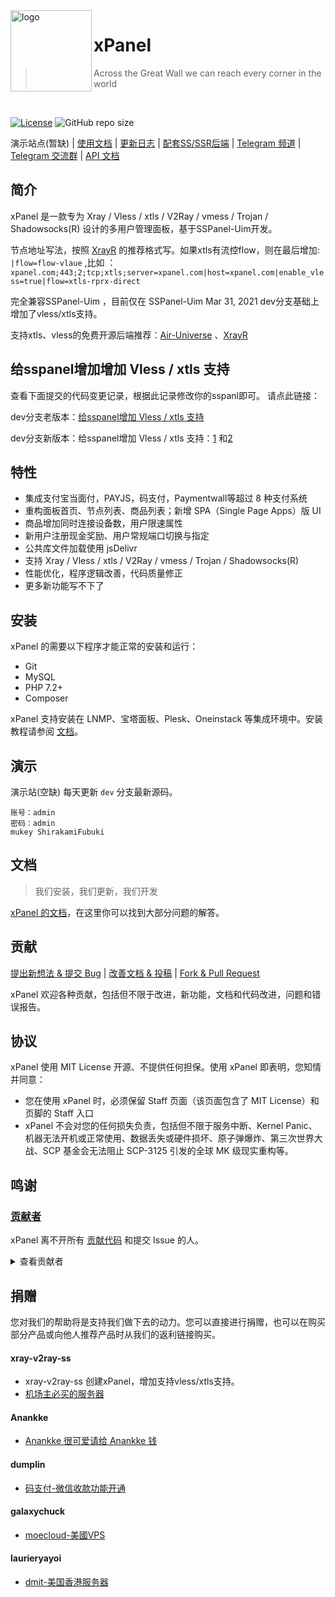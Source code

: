 <img src="https://cdn.jsdelivr.net/npm/skx@0.1.3/img/uim-logo-round.png" alt="logo" width="130" height="130" align="left" />

<h1>xPanel</h1>

> Across the Great Wall we can reach every corner in the world

<br/>

[![License](https://img.shields.io/github/license/Anankke/SSPanel-Uim?style=flat-square)](https://github.com/xray-v2ray-ss/xPanel/blob/master/LICENSE)
![GitHub repo size](https://img.shields.io/github/repo-size/anankke/sspanel-uim?style=flat-square&color=328657)

演示站点(暂缺) | [使用文档](https://wiki.sspanel.host) | [更新日志](https://github.com/xray-v2ray-ss/xPanel/releases) | [配套SS/SSR后端](https://github.com/Anankke/shadowsocks-mod) | [Telegram 频道](https://t.me/XrayPanel) | [Telegram 交流群](https://t.me/xPanelChat) | [API 文档](https://marcosteam.gitbook.io/sspanel-api/)

## 简介

xPanel 是一款专为 Xray / Vless / xtls / V2Ray / vmess / Trojan / Shadowsocks(R) 设计的多用户管理面板，基于SSPanel-Uim开发。

节点地址写法，按照 [XrayR](https://github.com/XrayR-project/XrayR) 的推荐格式写。如果xtls有流控flow，则在最后增加: 
`|flow=flow-vlaue`  ,比如 ：
`xpanel.com;443;2;tcp;xtls;server=xpanel.com|host=xpanel.com|enable_vless=true|flow=xtls-rprx-direct` 

完全兼容SSPanel-Uim ，目前仅在 SSPanel-Uim  Mar 31, 2021 dev分支基础上增加了vless/xtls支持。

支持xtls、vless的免费开源后端推荐：[Air-Universe](https://github.com/crossfw/Air-Universe/) 、[XrayR](https://github.com/XrayR-project/XrayR)

## 给sspanel增加增加 Vless / xtls 支持
查看下面提交的代码变更记录，根据此记录修改你的sspanl即可。
请点此链接：

dev分支老版本：[给sspanel增加 Vless / xtls 支持](https://github.com/dongriljf/xPanel/commit/d874b56c758c931bc68f5867117c0f4c79e50ae2) 

dev分支新版本：给sspanel增加 Vless / xtls 支持：[1](https://github.com/dongriljf/xPanel/commit/04afae4de5858f96deed3f49b8a401d7c111d97e) 和[2](https://github.com/dongriljf/xPanel/commit/0bc8c02a1023731c462b106af79bb3e609990180)

## 特性

- 集成支付宝当面付，PAYJS，码支付，Paymentwall等超过 8 种支付系统
- 重构面板首页、节点列表、商品列表；新增 SPA（Single Page Apps）版 UI
- 商品增加同时连接设备数，用户限速属性
- 新用户注册现金奖励、用户常规端口切换与指定
- 公共库文件加载使用 jsDelivr
- 支持  Xray / Vless / xtls / V2Ray / vmess / Trojan / Shadowsocks(R)
- 性能优化，程序逻辑改善，代码质量修正
- 更多新功能写不下了

## 安装

xPanel 的需要以下程序才能正常的安装和运行：

- Git
- MySQL
- PHP 7.2+
- Composer

xPanel 支持安装在 LNMP、宝塔面板、Plesk、Oneinstack 等集成环境中。安装教程请参阅 [文档](https://wiki.sspanel.host)。

## 演示

演示站(空缺) 每天更新 `dev` 分支最新源码。

```
账号：admin
密码：admin
mukey ShirakamiFubuki
```

## 文档

> 我们安装，我们更新，我们开发

[xPanel 的文档](https://wiki.sspanel.host)，在这里你可以找到大部分问题的解答。

## 贡献

[提出新想法 & 提交 Bug](https://github.com/xray-v2ray-ss/xPanel/issues/new) | [改善文档 & 投稿](https://github.com/xray-v2ray-ss/xPanel/Wiki) | [Fork & Pull Request](https://github.com/xray-v2ray-ss/xPanel/fork)

xPanel 欢迎各种贡献，包括但不限于改进，新功能，文档和代码改进，问题和错误报告。

## 协议

xPanel 使用 MIT License 开源、不提供任何担保。使用 xPanel 即表明，您知情并同意：

- 您在使用 xPanel 时，必须保留 Staff 页面（该页面包含了 MIT License）和页脚的 Staff 入口
- xPanel 不会对您的任何损失负责，包括但不限于服务中断、Kernel Panic、机器无法开机或正常使用、数据丢失或硬件损坏、原子弹爆炸、第三次世界大战、SCP 基金会无法阻止 SCP-3125 引发的全球 MK 级现实重构等。


## 鸣谢

### [贡献者](https://github.com/xray-v2ray-ss/xPanel/graphs/contributors)

xPanel 离不开所有 [贡献代码](https://github.com/xray-v2ray-ss/xPanel/graphs/contributors) 和提交 Issue 的人。

<details>
<summary>查看贡献者</summary>

[**xray-v2ray-ss**](https://github.com/xray-v2ray-ss)

- 面板现 **维护者**

[**Anankke**](https://github.com/Anankke) 、 [**dumplin**](https://github.com/dumplin233)

- 面板 **原作者**

- 码支付对接 + 码支付当面付二合一
- 邀请链接
- 商品增加限速和限制 ip 属性
- 多端口订阅

[**RinSAMA**](https://github.com/mxihan)

- 整理分类 config.php
- 美观性调整

[**miku**](https://github.com/xcxnig)

- 美观和性能优化

[**Tony Zou**](https://github.com/ZJY2003)

- 为公告增加群发邮件功能
- 节点负载情况显示&用户账户过期在首页弹窗提醒
- 增加返利列表

[**Indexyz**](https://github.com/Indexyz)

- 为面板增加 V2Ray 功能

[**NeverBehave**](https://github.com/NeverBehave)

- 添加 Telegram OAuth

[**CGDF**](https://github.com/TheCGDF)

- 用户列表分页加载

[**laurieryayoi**](https://github.com/laurieryayoi)

- 重做美化UI（~~援交~~圆角化）
- 重写节点列表，支持分级显示所有级别节点

[**Sukka**](https://github.com/SukkaW)

- 单元测试
- 全站 JavaScript 重写
- 新版 Wiki 的搭建和维护

[**GeekQu**](https://github.com/GeekQu)

- 面板 Bug 修复与维护

[**M1Screw**](https://github.com/M1Screw)

- Wiki 维护与重写部分安装教程
- 面板 Bug 修复与维护
- 前端公共库版本更新

</details>

## 捐赠

您对我们的帮助将是支持我们做下去的动力。您可以直接进行捐赠，也可以在购买部分产品或向他人推荐产品时从我们的返利链接购买。

#### xray-v2ray-ss

- xray-v2ray-ss 创建xPanel，增加支持vless/xtls支持。
- [机场主必买的服务器](https://nbhosts.com/aff.php?aff=151)

#### Anankke

- [Anankke 很可爱请给 Anankke 钱](https://t.me/anankke/7)

#### dumplin

- [码支付-微信收款功能开通](https://codepay.fateqq.com/i/39756)

#### galaxychuck

- [moecloud-美國VPS](https://lite.moe/aff.php?aff=56)

#### laurieryayoi

- [dmit-美国香港服务器](https://www.dmit.io/aff.php?aff=912)

